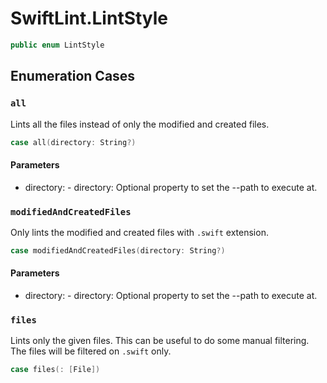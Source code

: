 # SwiftLint.LintStyle

``` swift
public enum LintStyle
```

## Enumeration Cases

### `all`

Lints all the files instead of only the modified and created files.

``` swift
case all(directory:​ String?)
```

#### Parameters

  - directory:​ - directory:​ Optional property to set the --path to execute at.

### `modifiedAndCreatedFiles`

Only lints the modified and created files with `.swift` extension.

``` swift
case modifiedAndCreatedFiles(directory:​ String?)
```

#### Parameters

  - directory:​ - directory:​ Optional property to set the --path to execute at.

### `files`

Lints only the given files. This can be useful to do some manual filtering.
The files will be filtered on `.swift` only.

``` swift
case files(:​ [File])
```
